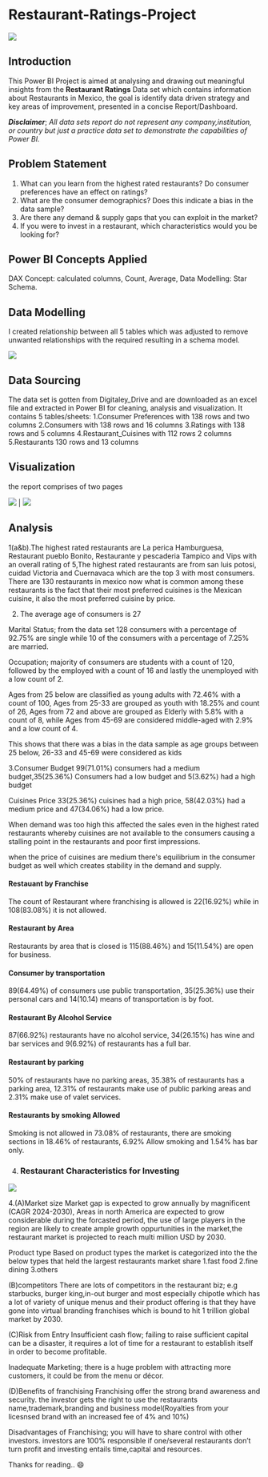 # Restaurant-Ratings-Project

![](restaurant_cuisine.png)

## Introduction
This Power BI Project is aimed at analysing and drawing out meaningful insights from the **Restaurant Ratings** Data set which contains information about Restaurants in Mexico, the goal is identify data driven strategy and key areas of improvement, presented in a concise Report/Dashboard.

**_Disclaimer_**; _All data sets report do not represent any company,institution, or country but just a practice data set to demonstrate the capabilities of Power BI._

## Problem Statement
1. What can you learn from the highest rated restaurants? Do consumer preferences have an effect on ratings?
2. What are the consumer demographics? Does this indicate a bias in the data sample?
3. Are there any demand & supply gaps that you can exploit in the market?
4. If you were to invest in a restaurant, which characteristics would you be looking for?
   
## Power BI Concepts Applied
DAX Concept:
calculated columns,
Count,
Average,
Data Modelling: Star Schema.

## Data Modelling
I created relationship between all 5 tables which was adjusted to remove unwanted relationships with the required resulting in a schema model.

![](Restaurant_modelling.png)

## Data Sourcing
The data set is gotten from Digitaley_Drive and are downloaded as an excel file and extracted in Power BI for cleaning, analysis and visualization.
It contains 5 tables/sheets:
1.Consumer Preferences with 138 rows and two columns
2.Consumers with 138 rows and 16 columns
3.Ratings with 138 rows and 5 columns
4.Restaurant_Cuisines with 112 rows 2 columns
5.Restaurants 130 rows and 13 columns

## Visualization
the report comprises of two pages

![](restaurant_dashboard1.png) | ![](restaurant_dashboard2.png)

## Analysis
1(a&b).The highest rated restaurants are La perica Hamburguesa, Restaurant pueblo Bonito, Restaurante y pescaderia Tampico and Vips with an overall rating of 5,The highest rated restaurants are from san luis potosi, cuidad Victoria and Cuernavaca which are the top 3 with most consumers. There are 130 restaurants in mexico
now what is common among these restaurants is the fact that their most preferred cuisines is the Mexican cuisine, it also the most preferred cuisine by price.


2. The average age of consumers is 27
 
Marital Status; from the data set 128 consumers with a percentage of 92.75% are single while 10 of the consumers with a percentage of 7.25% are married.

Occupation; majority of consumers are students with a count of 120, followed by the employed  with a count of 16 and lastly the unemployed with a low count of 2.

Ages from 25 below are classified as young adults with 72.46% with a count of 100, Ages from 25-33 are grouped as youth with 18.25% and count of 26, Ages from 72 and above are grouped as Elderly with 5.8% with a count of 8, while Ages from 45-69 are considered middle-aged with 2.9% and a low count of 4.

 This shows that there was a bias in the data sample as age groups between 25 below, 26-33 and 45-69 were considered as kids
 
 
3.Consumer Budget
99(71.01%) consumers had a medium budget,35(25.36%) Consumers had a low budget and 5(3.62%) had a high budget

 Cuisines Price
33(25.36%) cuisines had a high price, 58(42.03%) had a medium price and 47(34.06%) had a low price.

When demand was too high this affected the sales even in the highest rated restaurants whereby cuisines are not available to the consumers causing a stalling point in the restaurants and poor first impressions.

when the price of cuisines are medium there's equilibrium in the consumer budget as well which creates stability in the demand and supply.


#### Restauant by Franchise 
The count of Restaurant where franchising is allowed is 22(16.92%) while in 108(83.08%) it is not allowed.

#### Restaurant by Area
Restaurants by area that is closed is 115(88.46%) and 15(11.54%) are open for business.

#### Consumer by transportation
89(64.49%) of consumers use public transportation, 35(25.36%) use their personal cars and 14(10.14) means of transportation is by foot.

#### Restaurant By Alcohol Service
87(66.92%) restaurants have no alcohol service, 34(26.15%) has wine and bar services and 9(6.92%) of restaurants has a full bar.

#### Restaurant by parking
50% of restaurants have no parking areas, 35.38% of restaurants has a parking area, 12.31% of restaurants make use of public parking areas and 2.31% make use of valet services.

#### Restaurants by smoking Allowed
Smoking is not allowed in 73.08% of restaurants, there are smoking sections in 18.46% of restaurants, 6.92% Allow smoking and 1.54% has bar only.


4. ### Restaurant  Characteristics for Investing

![](restaurant_investment_metrics.png)


4.(A)Market size
Market gap is expected to grow annually by magnificent (CAGR 2024-2030), Areas in north America are expected to grow considerable during the forcasted period, the use of large players in the region are likely to create ample growth oppurtunities in the market,the restaurant market is projected to reach multi million USD by 2030.

Product type
Based on product types the market is categorized into the the below types that held the largest restaurants market share
1.fast food
2.fine dining
3.others

(B)competitors
There are lots of competitors in the restaurant biz; e.g starbucks, burger king,in-out burger and most especially chipotle which has a lot of variety of unique menus and their product offering is that they have gone into virtual branding franchises which is bound to hit 1 trillion global market by 2030.

(C)Risk from Entry
Insufficient cash flow; failing to raise sufficient capital can be a disaster, it requires a lot of time for a restaurant to establish itself in order to become profitable.

Inadequate Marketing; there is a huge problem with attracting more customers, it could be from the menu or décor.

(D)Benefits of franchising
Franchising offer the strong brand awareness and security.
the investor gets the right to use the restaurants name,trademark,branding and business model(Royalties from your licesnsed brand with an increased fee of 4% and 10%)

Disadvantages of Franchising; you will have to share control with other investors.
investors are 100% responsible if one/several restaurants don’t turn profit and investing entails time,capital and resources. 

Thanks for reading.. 😄 










